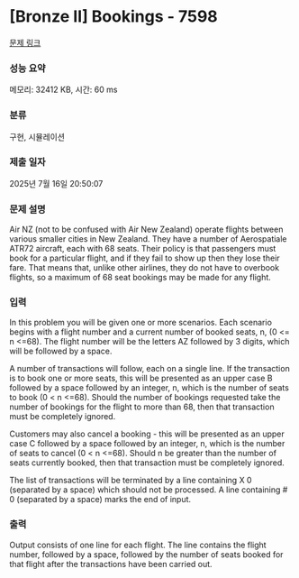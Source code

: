 # [Bronze II] Bookings - 7598 

[문제 링크](https://www.acmicpc.net/problem/7598) 

### 성능 요약

메모리: 32412 KB, 시간: 60 ms

### 분류

구현, 시뮬레이션

### 제출 일자

2025년 7월 16일 20:50:07

### 문제 설명

<p>Air NZ (not to be confused with Air New Zealand) operate flights between various smaller cities in New Zealand. They have a number of Aerospatiale ATR72 aircraft, each with 68 seats. Their policy is that passengers must book for a particular flight, and if they fail to show up then they lose their fare. That means that, unlike other airlines, they do not have to overbook flights, so a maximum of 68 seat bookings may be made for any flight. </p>

### 입력 

 <p>In this problem you will be given one or more scenarios. Each scenario begins with a flight number and a current number of booked seats, n, (0 <= n <=68). The flight number will be the letters AZ followed by 3 digits, which will be followed by a space.</p>

<p>A number of transactions will follow, each on a single line. If the transaction is to book one or more seats, this will be presented as an upper case B followed by a space followed by an integer, n, which is the number of seats to book (0 < n <=68). Should the number of bookings requested take the number of bookings for the flight to more than 68, then that transaction must be completely ignored.</p>

<p>Customers may also cancel a booking - this will be presented as an upper case C followed by a space followed by an integer, n, which is the number of seats to cancel (0 < n <=68). Should n be greater than the number of seats currently booked, then that transaction must be completely ignored.</p>

<p>The list of transactions will be terminated by a line containing X 0 (separated by a space) which should not be processed. A line containing # 0 (separated by a space) marks the end of input. </p>

### 출력 

 <p>Output consists of one line for each flight. The line contains the flight number, followed by a space, followed by the number of seats booked for that flight after the transactions have been carried out.</p>

